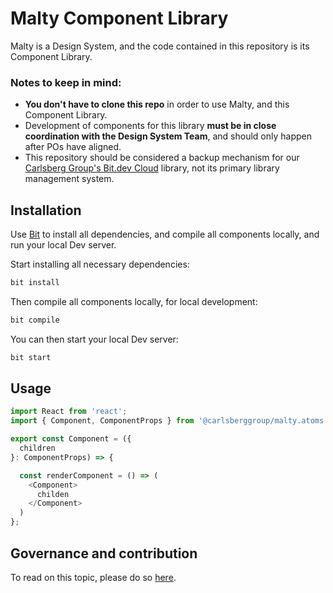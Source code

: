 # Malty Component Library

Malty is a Design System, and the code contained in this repository is its Component Library.

### Notes to keep in mind:
- **You don't have to clone this repo** in order to use Malty, and this Component Library.
- Development of components for this library **must be in close coordination with the Design System Team**, and should only happen after POs have aligned.
- This repository should be considered a backup mechanism for our [Carlsberg Group's Bit.dev Cloud](https://bit.dev/carlsberggroup) library, not its primary library management system.

## Installation

Use [Bit](https://pip.pypa.io/en/stable/) to install all dependencies, and compile all components locally, and run your local Dev server.

Start installing all necessary dependencies:

```bash
bit install
```

Then compile all components locally, for local development:
```bash
bit compile
```

You can then start your local Dev server:
```bash
bit start
```

## Usage

```typescript
import React from 'react';
import { Component, ComponentProps } from '@carlsberggroup/malty.atoms.component';

export const Component = ({
  children
}: ComponentProps) => {

  const renderComponent = () => (
    <Component>
      childen
    </Component>
  )
};
```

## Governance and contribution

To read on this topic, please do so [here](https://carlsberg.invisionapp.com/dsm/carlsberg-digital/malty-design-system/nav/5fa7cb638c01200018358a40/folder/605dbbd9bc924df105728340).
